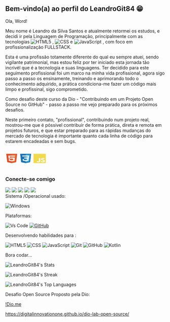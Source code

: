 ## Bem-vindo(a) ao perfil do LeandroGit84 😁
<div>
Ola, Word! 

Meu nome é Leandro da Silva Santos e atualmente retormei os estudos, e decidi ir pela Linguagem de Programação, principalmente com as tecnologias  ![HTML5](https://img.shields.io/badge/HTML5-E34F26?style=for-the-badge&logo=html5&logoColor=white) , ![CSS](https://img.shields.io/badge/CSS3-1572B6?style=for-the-badge&logo=css3&logoColor=white) e ![JavaScript](https://img.shields.io/badge/JavaScript-F7DF1E?style=for-the-badge&logo=javascript&logoColor=black) , com foco em profissionalização FULLSTACK. 

Esta é uma profissão totamente diferente do qual eu sempre atuei, sendo vigilante patrimonial, mas estou feliz por ter iniciado esta jornada tão incrivél que é a tecnologia e suas linguagens. Ter decidido para este seguimento profissional foi um marco na minha vida profissional, agora sigo passo a passo os ensinamente, treinando e aprimorando todo o conhecimento adquirido, a prática condiciona-me fazer um código mais limpo e profissinal, sigo comprometido. 

Como desafio deste curso da Dio - 
"Contribuindo em um Projeto Open Source no GitHub" - passo a passo me vejo preparado para os próximos desafios.

Neste primeiro contato, "profissional", contribuindo num projeto real, mostrou-me que é póssivel contribuir de forma prática, direta e remota em projetos futuros, e que estar preparado para as rápidas mudanças do mercado de tecnologia é importante quanto cada linha de código para estarem encadeadas e sem bugs. 
</div>



    
<div style="display: inline_block"><br>
  <img align="center" alt="HTML" height="30" width="40" src="https://raw.githubusercontent.com/devicons/devicon/master/icons/html5/html5-original.svg">
  <img align="center" alt="CSS" height="30" width="40" src="https://raw.githubusercontent.com/devicons/devicon/master/icons/css3/css3-original.svg">
  <img align="center" alt="Js" height="30" width="40" src="https://raw.githubusercontent.com/devicons/devicon/master/icons/javascript/javascript-plain.svg">
</div>
 
<br>
 
### Conecte-se comigo

<div> 
  <a href="" target="_blank"><img src="https://img.shields.io/badge/YouTube-FF0000?style=for-the-badge&logo=youtube&logoColor=white" target="_blank"></a>
  <a href="https://www.instagram.com/leandrodasilva2815/" target="_blank"><img src="https://img.shields.io/badge/-Instagram-%23E4405F?style=for-the-badge&logo=instagram&logoColor=white" target="_blank"></a>
 <a href="" target="_blank"><img src="https://img.shields.io/badge/Discord-7289DA?style=for-the-badge&logo=discord&logoColor=white" target="_blank"></a> 
  <a href = ""><img src="https://img.shields.io/badge/-Gmail-%23333?style=for-the-badge&logo=gmail&logoColor=white" target="_blank"></a>
  <a href="https://www.linkedin.com/in/leandrosantos1984/" target="_blank"><img src="https://img.shields.io/badge/-LinkedIn-%230077B5?style=for-the-badge&logo=linkedin&logoColor=white" target="_blank"></a>
</div>

<div>
Sistema /Operacional usado:

![Windows](https://img.shields.io/badge/Windows-000?style=for-the-badge&logo=windows&logoColor=2CA5E0)
<div>

<div>
Plataformas:

![Vs Code](https://img.shields.io/badge/Visual%20Studio%20Code-007ACC?logo=visualstudiocode&logoColor=fff&style=plastic)  [![GitHub](https://img.shields.io/badge/GitHub-100000?style=for-the-badge&logo=github&logoColor=white)](https://github.com/LeandroGit84)
</div>

<div>
Desenvolvendo habilidades para : 

![HTML5](https://img.shields.io/badge/HTML5-E34F26?style=for-the-badge&logo=html5&logoColor=white)   ![CSS](https://img.shields.io/badge/CSS3-1572B6?style=for-the-badge&logo=css3&logoColor=white)  ![JavaScript](https://img.shields.io/badge/JavaScript-F7DF1E?style=for-the-badge&logo=javascript&logoColor=black)
![Git](https://img.shields.io/badge/GIT-E44C30?style=for-the-badge&logo=git&logoColor=white)
![GitHub](https://img.shields.io/badge/GitHub-100000?style=for-the-badge&logo=github&logoColor=white)
![Kotlin](https://img.shields.io/badge/Kotlin-0095D5?style=flat&logo=kotlin&logoColor=white)
</div

<div>
Bora codar...

    
![LeandroGit84's Stats](https://github-readme-stats.vercel.app/api?username=LeandroGit84&theme=bear&show_icons=true&hide_border=false&count_private=false)

![LeandroGit84's Streak](https://github-readme-streak-stats.herokuapp.com/?user=LeandroGit84&theme=bear&hide_border=false)

![LeandroGit84's Top Languages](https://github-readme-stats.vercel.app/api/top-langs/?username=LeandroGit84&theme=bear&show_icons=true&hide_border=false&layout=compact)
</div>
    
<div>
Desafio Open Source Proposto pela Dio:

[!Dio.me](https://www.dio.me/articles/dicas-documentacoes-e-ferramentas-para-devs)

https://digitalinnovationone.github.io/dio-lab-open-source/

</div>
